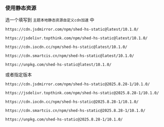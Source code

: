 ### 使用静态资源

选一个填写到 `主题本地静态资源自定义cdn加速` 中

```
https://cdn.jsdmirror.com/npm/shed-hs-static@latest/10.1.0/
```

```
https://jsdelivr.topthink.com/npm/shed-hs-static@latest/10.1.0/
```

```
https://cdn.iocdn.cc/npm/shed-hs-static@latest/10.1.0/
```

```
https://cdn.smartcis.cn/npm/shed-hs-static@latest/10.1.0/
```

```
https://unpkg.com/shed-hs-static@latest/10.1.0/
```

或者指定版本

```
https://cdn.jsdmirror.com/npm/shed-hs-static@2025.8.28-1/10.1.0/
```

```
https://jsdelivr.topthink.com/npm/shed-hs-static@2025.8.28-1/10.1.0/
```

```
https://cdn.iocdn.cc/npm/shed-hs-static@2025.8.28-1/10.1.0/
```

```
https://cdn.smartcis.cn/npm/shed-hs-static@2025.8.28-1/10.1.0/
```

```
https://unpkg.com/shed-hs-static@2025.8.28-1/10.1.0/
```